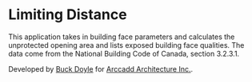 # Limiting Distance

This application takes in building face parameters and calculates the unprotected opening area and lists exposed building face qualities. The data come from the National Building Code of Canada, section 3.2.3.1.

Developed by [Buck Doyle](http://github.com/backspace) for [Arccadd Architecture Inc.](http://arccadd.com).
